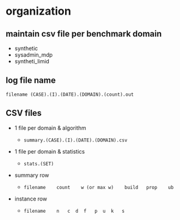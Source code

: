 # organization

## maintain csv file per benchmark domain
  * synthetic
  * sysadmin_mdp
  * syntheti_limid

## log file name
```filename (CASE).(I).(DATE).(DOMAIN).(count).out```


## CSV files
* 1 file per domain & algorithm   
  * ```summary.(CASE).(I).(DATE).(DOMAIN).csv```
* 1 file per domain & statistics  
  * ```stats.(SET)```

* summary row
  * ```filename    count    w (or max w)    build   prop    ub```

* instance row
  * ```filename    n   c  d  f   p  u  k   s```










